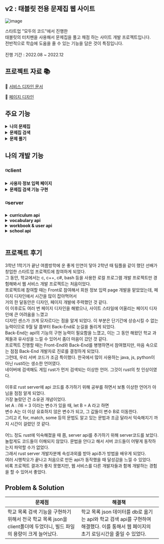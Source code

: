 ## v2 : 태블릿 전용 문제집 웹 사이트

![image](https://github.com/HungKungE/Jogiyo-v2/assets/84065412/33ff7a22-a540-4540-817a-5b3786429cb9)

스타트업 "모두의 코드"에서 진행한
</br>
태블릿의 터치펜을 사용해서 문제집을 풀고 채점 하는 사이트 개발 프로젝트입니다.
</br>
전반적으로 학습에 도움을 줄 수 있는 기능을 담은 것이 특징입니다.
</br>
</br>
진행 기간 : 2022.08 ~ 2022.12
</br>

## 프로젝트 자료 :books:

:notebook_with_decorative_cover: [서비스 디자인 문서](https://docs.google.com/document/d/1sjdeP5pTJ3hGAOYfTTb8Vf2y_o755gf8aqhGPMYWu-M/edit#heading=h.7fet0jbsxwh6)

:pencil: [페이지 디자인](https://www.figma.com/file/Uj6PNk5oF0ZyyrbG5a6KxG/Jogiyo-v2-UI?type=design&node-id=0-1&mode=design&t=0DCZ4sSJPMo2RI8u-0)
</br>

## 주요 기능

<details>
<summary><b>나의 문제집</b></summary>
<div markdown="1">
  </br>
  
  > 내가 풀었던 문제집들을 확인하고 이어서 풀거나 오답노트 확인할 수 있다.
  
  </br>
  
![myStudyRoom1](https://github.com/HungKungE/Jogiyo-project/assets/84065412/c7a5975f-d7b3-484d-be6e-6e3e1ad56c3d)
![myStudyRoom2](https://github.com/HungKungE/Jogiyo-project/assets/84065412/77a8d68a-d57c-405e-a570-d3c22ba775fb)

</div>
</details>

<details>
<summary><b>문제집 검색</b></summary>
<div markdown="1">
  </br>
  
  > 여러 조건을 통해서 문제집을 검색할 수 있다.
  
  </br>

![믄제집찾기](https://github.com/HungKungE/Jogiyo-project/assets/84065412/0827d638-1840-46c3-aad0-64f7ce5e8186)

</div>
</details>

<details>
<summary><b>문제 풀기</b></summary>
<div markdown="1">
  </br>
  
  > 온라인으로 문제집을 풀면서 채점할 수 있다.
  
  </br>
  
![풀기](https://github.com/HungKungE/Jogiyo-project/assets/84065412/3e4792ec-5cba-4543-959a-1c54d26f4442)
![풀기2](https://github.com/HungKungE/Jogiyo-project/assets/84065412/ec26c63d-8be4-42fa-aab7-ce8f2d284935)


</div>
</details>

## 나의 개발 기능

### ◽client

<details>
<summary><b>사용자 정보 입력 페이지</b></summary>
<div markdown="1">
  </br>
  회원 가입 시, 사용자의 정보를 입력하는 페이지 디자인과 구현을 맡았다.
  </br>
  사용자의 닉네임, 학년, 학교 정보를 입력받는다.
  </br>
  

  </br>
  
  > 사용 skills
  <div>
    <img src="https://img.shields.io/badge/react-61DAFB?style=for-the-badge&logo=react&logoColor=black">
    <img src="https://img.shields.io/badge/Typescript-3178C6?style=for-the-badge&logo=typescript&logoColor=white">
    <img src="https://img.shields.io/badge/tailwindcss-F7DF1E?style=for-the-badge&logo=tailwindcss&logoColor=white">
  </div>

> 페이지 디자인

![정보입력](https://github.com/HungKungE/Jogiyo-project/assets/84065412/073e97c9-7237-4826-b716-dbbe8785ff23)

</div>
</details>

<details>
<summary><b>문제집 검색 기능 구현</b></summary>
<div markdown="1">
  </br>
  
  문제집 이름, 문제집 태그를 통해서 문제집을 검색하는 기능을 구현했다.
  
  

  </br>
  
  > 사용 skills
  <div>
    <img src="https://img.shields.io/badge/react-61DAFB?style=for-the-badge&logo=react&logoColor=black">
    <img src="https://img.shields.io/badge/Typescript-3178C6?style=for-the-badge&logo=typescript&logoColor=white">
    <img src="https://img.shields.io/badge/tailwindcss-F7DF1E?style=for-the-badge&logo=tailwindcss&logoColor=white">
  </div>

> 페이지 디자인

![믄제집찾기](https://github.com/HungKungE/Jogiyo-project/assets/84065412/e36833ba-e7dc-4195-a822-968ba95a61c2)

</div>
</details>

### ◽server

<details>
<summary><b>curriculum api</b></summary>
<div markdown="1">
  </br>
  
  > 영어단어 암기 커리큘럼 서비스 관련 admin api를 구현했다.
  
  
  - [curriculum 코드 확인](https://github.com/HungKungE/Jogiyo-v3/tree/main/code/v2/server/curriculum)

  | 종류 | api | 개발 내용 |
  | ----- | ----- | ----- |
  | 구현 | get_curriculum_metadata  | 직렬화 된 curriculum data를 역직렬화하여 admin page에서 열람하는 api를 구현했다. |
  | 구현 | update_curriculum_thumbnail  | curriculum thumbnail image를 업데이트하는 api이다. |
  

  </br>
  
  > 사용 skills
  <div>
    <img src="https://img.shields.io/badge/Rust-000000?style=for-the-badge&logo=rust&logoColor=white">
    <img src="https://img.shields.io/badge/sea_orm-000000?style=for-the-badge&logo=rust&logoColor=white">
    <img src="https://img.shields.io/badge/Multipart-000000?style=for-the-badge&logo=rust&logoColor=white">
  </div>
</div>
</details>

<details>
<summary><b>vocabulary api</b></summary>
<div markdown="1">
  </br>
  
  > curriculum에서 사용하는 1일 치 단어들의 정보를 가져오는 api를 구현했다. 
  

   - [vocabulary 코드 확인](https://github.com/HungKungE/Jogiyo-v3/tree/main/code/v2/server/voca)
  
  | 종류 | api | 개발 내용 |
  | ----- | ----- | ----- |
  | 구현 | update_vocabulary_set | 단어장 내용을 수정하는 api를 구현했다. |
  </br>
  
  > 사용 skills
  <div>
    <img src="https://img.shields.io/badge/Rust-000000?style=for-the-badge&logo=rust&logoColor=white">
    <img src="https://img.shields.io/badge/sea_orm-000000?style=for-the-badge&logo=rust&logoColor=white">
    <img src="https://img.shields.io/badge/ActiveModel-000000?style=for-the-badge&logo=rust&logoColor=white">
  </div>
</div>
</details>

<details>
<summary><b>workbook & user api</b></summary>
<div markdown="1">
  </br>
  
  > 사용자에게 제공하는 문제집 관련 데이터와 사용자의 정보를 가져오는 api를 구현했다. 
  

  - [workbook 코드 확인](https://github.com/HungKungE/Jogiyo-v3/tree/main/code/v2/server/workbook)
  - [user 코드 확인](https://github.com/HungKungE/Jogiyo-v3/tree/main/code/v2/server/user)

  | 종류 | api | 개발 내용 |
  | ----- | ----- | ----- |
  | 구현 | get_user_info | 모든 user_info data를 가져오는 api를 구현했다. |
  | 구현 | get_user_data  | 문제집 데이터인 workbook data와, 사용자의 문제집 진도 정보 user_generated_workbook data를 가져오는 api를 구현했다. |
  | 구현 | get_user_workbook_page | 특정 사용자의 문제집 특정 페이지 필기 데이터를 가져오는 api를 구현했다. |

  </br>
  
  > 사용 skills
  <div>
    <img src="https://img.shields.io/badge/Rust-000000?style=for-the-badge&logo=rust&logoColor=white">
    <img src="https://img.shields.io/badge/sea_orm-000000?style=for-the-badge&logo=rust&logoColor=white">
  </div>
</div>
</details>

<details>
<summary><b>school api</b></summary>
<div markdown="1">
  </br>
  
  > 공공데이터인 전국 학교 리스트 관련 api를 구현했다. 
  
  
  - [school 코드 확인](https://github.com/HungKungE/Jogiyo-v3/tree/main/code/v2/server/school)

  | 종류 | api | 개발 내용 |
  | ----- | ----- | ----- |
  | 구현 | get_school_metadata  | 입력받은 search_keyword가 포함된 학교 리스트를 전송하는 api를 구현했다. |
  | 구현 | upload_school_json  | 학교 리스트 json을 db에 업로드하는 api이다. |
  
  </br>
  
  > 사용 skills
  <div>
    <img src="https://img.shields.io/badge/Rust-000000?style=for-the-badge&logo=rust&logoColor=white">
    <img src="https://img.shields.io/badge/sea_orm-000000?style=for-the-badge&logo=rust&logoColor=white">
    <img src="https://img.shields.io/badge/paginate-000000?style=for-the-badge&logo=rust&logoColor=white">
    <img src="https://img.shields.io/badge/ActiveModel-000000?style=for-the-badge&logo=rust&logoColor=white">
  </div>
</div>
</details>
</br>

## 프로젝트 후기

3학년 1학기가 끝난 여름방학에 운 좋게 인연이 닿아 2학년 때 팀플을 같이 했던 선배가 창업한 스타트업 프로젝트에 참여하게 되었다.
</br>
그 동안, 학교에서는 c, c++, c#, bash 등을 사용한 로컬 프로그램 개발 프로젝트만 경험해봐서 웹 서비스 개발 프로젝트는 처음이었다. 
</br>
프로젝트에 참여할 때는 Front로 참여해서 회원 정보 입력 page 개발을 맡았었는데, 페이지 디자인에서 시간을 많이 잡아먹어서
</br>
거의 한 달동안은 디자인, 페이지 개발에 주력했던 것 같다.
</br>
이 이후로도 여러 번 페이지 디자인을 해봤으나, 사이트 스타일에 어울리는 페이지 디자인에 큰 어려움을 느꼈고
</br>
디자인 센스가 크게 모자르다는 점을 알게 되었다. 이 부분은 단기간에 상승시킬 수 없는 능력이므로 9월 달 쯤부터 Back-End로 눈길을 돌리게 되었다.
</br>
Back-End는 api의 기능의 구현 능력이 필요함을 느꼈고, 이는 그 동안 해왔던 학교 과제들과 유사성을 느낄 수 있어서 좀더 마음이 갔던 것 같다.
</br>
프로젝트 진행할 때는 Front-End와 Back-End를 병행하면서 참여했지만, 마음 속으로는 점점 Back-End 개발자로 진로를 결정하게 되었다.
</br>
그런데, 우리 서버 코드가 조금 특이했다. 한국에서 많이 사용하는 java, js, python이 아닌 rust라는 생소한 언어였다.
</br>
네이버에 검색해도 게임 rust가 먼저 검색되는 이상한 언어. 그것이 rust의 첫 인상이였다.
</br>
</br>
이후로 rust server에 api 코드를 추가하기 위해 공부를 하면서 보통 이상한 언어가 아님을 점점 알게 되었다.
</br>
가장 놀랐던 건 소유권 개념이었다.
</br>
let A : i16 = 3 이라는 변수가 있을 때, let B = A 라고 하면
</br>
변수 A는 더 이상 유효하지 않은 변수가 되고, 그 값들이 변수 B로 이동한다.
</br>
그리고 if, for, match, some 등의 문법도 알고 있는 문법과 조금 달라서 익숙해지기 까지 시간이 걸렸던 것 같다.
</br>
</br>
어느 정도 rust에 익숙해졌을 때 쯤, server api를 추가하기 위해 server코드를 보았다.
</br>
놀랍게도 코드들이 이해되지 않았다. 문법을 안다고 해서 서버 코드들이 어떻게 동작하는지 파악할 수가 없었다.
</br>
그래서 rust server 개발자분께 속성과외를 받아 api추가 방법을 배우게 되었다.
</br>
여러 시행착오가 끝나고 처음으로 만든 api가 동작했을 때 달성감을 느낄 수 있었다.
</br>
비록 프로젝트 결과가 좋지 못했지만, 웹 서비스를 다른 개발자들과 함께 개발하는 경험을 할 수 있어서 좋았다.

## Problem & Solution
| 문제점 | 해결책 |
| ----- | ----- |
| 학교 목록 검색 기능을 구현하기 위해서 전국 학교 목록 json을 client폴더에 두었더니, 빌드 파일의 용량이 크게 늘어났다. | 학교 목록 json 데이터를 db로 옮기는 api와 학교 검색 api를 구현하여 해결했다. 이를 통해서 웹 페이지의 초기 로딩시간을 줄일 수 있었다. |
